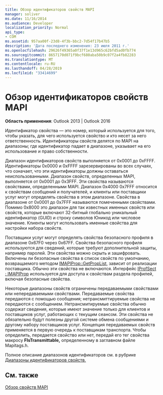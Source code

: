 ```yaml
---
title: Обзор идентификаторов свойств MAPI
manager: soliver
ms.date: 11/16/2014
ms.audience: Developer
localization_priority: Normal
api_type:
- COM
ms.assetid: 957aa00f-23d8-4f3b-bbc2-7d54f17b47b5
description: 'Дата последнего изменения: 23 июля 2011 г.'
ms.openlocfilehash: 29626f49365a0f37f1e13d965c62bfd5ad0fb774
ms.sourcegitcommit: 8657170d071f9bcf680aba50b9c07f2a4fb82283
ms.translationtype: MT
ms.contentlocale: ru-RU
ms.lasthandoff: 04/28/2019
ms.locfileid: "33414699"
---
```

# <a name="mapi-property-identifier-overview"></a>Обзор идентификаторов свойств MAPI

  
  
**Область применения**: Outlook 2013 | Outlook 2016 
  
Идентификатор свойства — это номер, который используется для того, чтобы указать, для чего используется свойство и кто несет за него ответственность. Идентификаторы свойств делятся по MAPI на диапазоны; где идентификатор падает в диапазоне, указывает на его использование и право собственности. 
  
Диапазон идентификаторов свойств выполняется от 0x0001 до 0xFFFF. Идентификаторы 0x0000 и 0xFFFF зарезервированы во всех случаях, что означает, что эти идентификаторы должны оставаться неиспользованными. Диапазон свойств, определенных MAPI, выполняется от 0x0001 до 0x3FFF. Эти свойства называются свойствами, определенными MAPI. Диапазон 0x4000 0x7FFF относится к свойствам сообщений и получателей, и клиенты или поставщики услуг могут определять свойства в этом диапазоне. Свойства в диапазоне от 0x0001 до 0x7FFF называются помеченными свойствами. Помимо 0x8000 это диапазон для так известных именных свойств или свойств, которые включают 32-битный глобально уникальный идентификатор (GUID) и строку символов Юникод или числовое значение. Клиенты могут использовать именные свойства для настройки набора свойств.
  
Поставщики услуг могут определять свойства безопасного профиля в диапазоне 0x67F0 через 0x67FF. Свойства безопасного профиля используются для сведений, которые требуют дополнительной защиты, например паролей. Эти свойства можно скрыть и зашифровать. Включены ли безопасные свойства в список свойств по умолчанию, возвращаемого методом [IMAPIProp::GetPropList,](imapiprop-getproplist.md) зависит от реализации поставщика. Обычно эти свойства не включаются. Интерфейс [IProfSect : IMAPIProp](iprofsectimapiprop.md) используется для доступа к свойствам раздела профилей, включая безопасные свойства. 
  
Некоторые диапазоны свойств ограничены передаваемыми свойствами или непередаваемыми свойствами. Передаваемые свойства передаются с помощью сообщения; нетрансмиттируемые свойства не передаются с сообщением. Нетрансмитируемые свойства обычно содержат сведения, которые имеют значение только для клиентов и поставщиков услуг, работающих с текущим сеансом. Эти свойства не обязательно будут полезны другой системе обмена сообщениями и другому набору поставщиков услуг. Концепция передаваемых свойств применяется в первую очередь к поставщикам транспорта. Чтобы определить, передается свойство или нет, передай его тег свойства макросу **FIsTransmittable,** определенному в заглавном файле Mapitags.h. 
  
Полное описание диапазонов идентификаторов см. в рубрике [Диапазоны идентификаторов свойств.](property-identifier-ranges.md)
  
## <a name="see-also"></a>См. также



[Обзор свойств MAPI](mapi-property-overview.md)

